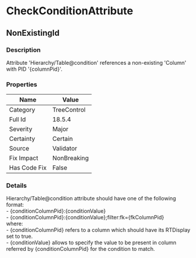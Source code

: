 ﻿---  
uid: Validator_18_5_4  
---

# CheckConditionAttribute

## NonExistingId

### Description

Attribute 'Hierarchy\/Table@condition' references a non\-existing 'Column' with PID '{columnPid}'.

### Properties

| Name         | Value       |
| ------------ | ----------- |
| Category     | TreeControl |
| Full Id      | 18.5.4      |
| Severity     | Major       |
| Certainty    | Certain     |
| Source       | Validator   |
| Fix Impact   | NonBreaking |
| Has Code Fix | False       |

### Details

Hierarchy\/Table@condition attribute should have one of the following format:  
\- {conditionColumnPid}:{conditionValue}  
\- {conditionColumnPid}:{conditionValue};filter:fk\={fkColumnPid}  
where:  
\- {conditionColumnPid} refers to a column which should have its RTDisplay set to true.  
\- {conditionValue} allows to specify the value to be present in column referred by {conditionColumnPid} for the condition to match.
